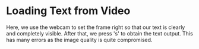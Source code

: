 # Loading Text from Video

Here, we use the webcam to set the frame right so that our text is clearly and completely visible. After that, we press 's' to obtain the text output. This has many errors as the image quality is quite compromised.


